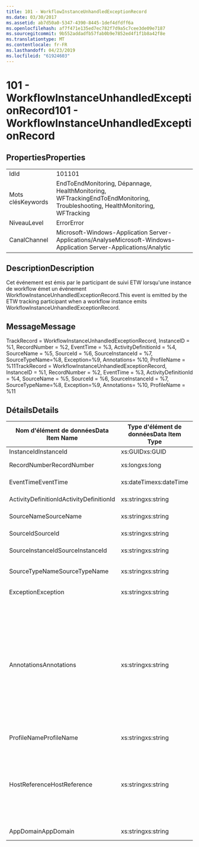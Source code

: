 ```yaml
---
title: 101 - WorkflowInstanceUnhandledExceptionRecord
ms.date: 03/30/2017
ms.assetid: ab7d50a0-5347-4390-8445-1def4dfdff6a
ms.openlocfilehash: af7f471e135ed7ec782f7d9a5c7cee3de09e7187
ms.sourcegitcommit: 9b552addadfb57fab0b9e7852ed4f1f1b8a42f8e
ms.translationtype: MT
ms.contentlocale: fr-FR
ms.lasthandoff: 04/23/2019
ms.locfileid: "61924603"
---
```

# <a name="101---workflowinstanceunhandledexceptionrecord"></a><span data-ttu-id="d8a4f-102">101 - WorkflowInstanceUnhandledExceptionRecord</span><span class="sxs-lookup"><span data-stu-id="d8a4f-102">101 - WorkflowInstanceUnhandledExceptionRecord</span></span>
## <a name="properties"></a><span data-ttu-id="d8a4f-103">Properties</span><span class="sxs-lookup"><span data-stu-id="d8a4f-103">Properties</span></span>  
  
|||  
|-|-|  
|<span data-ttu-id="d8a4f-104">Id</span><span class="sxs-lookup"><span data-stu-id="d8a4f-104">Id</span></span>|<span data-ttu-id="d8a4f-105">101</span><span class="sxs-lookup"><span data-stu-id="d8a4f-105">101</span></span>|  
|<span data-ttu-id="d8a4f-106">Mots clés</span><span class="sxs-lookup"><span data-stu-id="d8a4f-106">Keywords</span></span>|<span data-ttu-id="d8a4f-107">EndToEndMonitoring, Dépannage, HealthMonitoring, WFTracking</span><span class="sxs-lookup"><span data-stu-id="d8a4f-107">EndToEndMonitoring, Troubleshooting, HealthMonitoring, WFTracking</span></span>|  
|<span data-ttu-id="d8a4f-108">Niveau</span><span class="sxs-lookup"><span data-stu-id="d8a4f-108">Level</span></span>|<span data-ttu-id="d8a4f-109">Error</span><span class="sxs-lookup"><span data-stu-id="d8a4f-109">Error</span></span>|  
|<span data-ttu-id="d8a4f-110">Canal</span><span class="sxs-lookup"><span data-stu-id="d8a4f-110">Channel</span></span>|<span data-ttu-id="d8a4f-111">Microsoft-Windows-Application Server-Applications/Analyse</span><span class="sxs-lookup"><span data-stu-id="d8a4f-111">Microsoft-Windows-Application Server-Applications/Analytic</span></span>|  
  
## <a name="description"></a><span data-ttu-id="d8a4f-112">Description</span><span class="sxs-lookup"><span data-stu-id="d8a4f-112">Description</span></span>  
 <span data-ttu-id="d8a4f-113">Cet événement est émis par le participant de suivi ETW lorsqu'une instance de workflow émet un événement WorkflowInstanceUnhandledExceptionRecord.</span><span class="sxs-lookup"><span data-stu-id="d8a4f-113">This event is emitted by the ETW tracking participant when a workflow instance emits WorkflowInstanceUnhandledExceptionRecord.</span></span>  
  
## <a name="message"></a><span data-ttu-id="d8a4f-114">Message</span><span class="sxs-lookup"><span data-stu-id="d8a4f-114">Message</span></span>  
 <span data-ttu-id="d8a4f-115">TrackRecord = WorkflowInstanceUnhandledExceptionRecord, InstanceID = %1, RecordNumber = %2, EventTime = %3, ActivityDefinitionId = %4, SourceName = %5, SourceId = %6, SourceInstanceId = %7, SourceTypeName=%8, Exception=%9, Annotations= %10, ProfileName = %11</span><span class="sxs-lookup"><span data-stu-id="d8a4f-115">TrackRecord = WorkflowInstanceUnhandledExceptionRecord, InstanceID = %1, RecordNumber = %2, EventTime = %3, ActivityDefinitionId = %4, SourceName = %5, SourceId = %6, SourceInstanceId = %7, SourceTypeName=%8, Exception=%9, Annotations= %10, ProfileName = %11</span></span>  
  
## <a name="details"></a><span data-ttu-id="d8a4f-116">Détails</span><span class="sxs-lookup"><span data-stu-id="d8a4f-116">Details</span></span>  
  
|<span data-ttu-id="d8a4f-117">Nom d'élément de données</span><span class="sxs-lookup"><span data-stu-id="d8a4f-117">Data Item Name</span></span>|<span data-ttu-id="d8a4f-118">Type d'élément de données</span><span class="sxs-lookup"><span data-stu-id="d8a4f-118">Data Item Type</span></span>|<span data-ttu-id="d8a4f-119">Description</span><span class="sxs-lookup"><span data-stu-id="d8a4f-119">Description</span></span>|  
|--------------------|--------------------|-----------------|  
|<span data-ttu-id="d8a4f-120">InstanceId</span><span class="sxs-lookup"><span data-stu-id="d8a4f-120">InstanceId</span></span>|<span data-ttu-id="d8a4f-121">xs:GUID</span><span class="sxs-lookup"><span data-stu-id="d8a4f-121">xs:GUID</span></span>|<span data-ttu-id="d8a4f-122">ID d'instance pour le workflow</span><span class="sxs-lookup"><span data-stu-id="d8a4f-122">The instance id for the workflow</span></span>|  
|<span data-ttu-id="d8a4f-123">RecordNumber</span><span class="sxs-lookup"><span data-stu-id="d8a4f-123">RecordNumber</span></span>|<span data-ttu-id="d8a4f-124">xs:long</span><span class="sxs-lookup"><span data-stu-id="d8a4f-124">xs:long</span></span>|<span data-ttu-id="d8a4f-125">Numéro de séquence de l'enregistrement émis.</span><span class="sxs-lookup"><span data-stu-id="d8a4f-125">The sequence number of the emitted record</span></span>|  
|<span data-ttu-id="d8a4f-126">EventTime</span><span class="sxs-lookup"><span data-stu-id="d8a4f-126">EventTime</span></span>|<span data-ttu-id="d8a4f-127">xs:dateTime</span><span class="sxs-lookup"><span data-stu-id="d8a4f-127">xs:dateTime</span></span>|<span data-ttu-id="d8a4f-128">Heure au format UTC à laquelle l'événement a été émis</span><span class="sxs-lookup"><span data-stu-id="d8a4f-128">The time in UTC when the event was emitted</span></span>|  
|<span data-ttu-id="d8a4f-129">ActivityDefinitionId</span><span class="sxs-lookup"><span data-stu-id="d8a4f-129">ActivityDefinitionId</span></span>|<span data-ttu-id="d8a4f-130">xs:string</span><span class="sxs-lookup"><span data-stu-id="d8a4f-130">xs:string</span></span>|<span data-ttu-id="d8a4f-131">Nom de l'activité racine dans le workflow</span><span class="sxs-lookup"><span data-stu-id="d8a4f-131">The name of the root activity in the workflow</span></span>|  
|<span data-ttu-id="d8a4f-132">SourceName</span><span class="sxs-lookup"><span data-stu-id="d8a4f-132">SourceName</span></span>|<span data-ttu-id="d8a4f-133">xs:string</span><span class="sxs-lookup"><span data-stu-id="d8a4f-133">xs:string</span></span>|<span data-ttu-id="d8a4f-134">Nom de l'activité source ayant généré l'erreur unhandledException</span><span class="sxs-lookup"><span data-stu-id="d8a4f-134">The source activity name that faulted resulting in the unhandledException</span></span>|  
|<span data-ttu-id="d8a4f-135">SourceId</span><span class="sxs-lookup"><span data-stu-id="d8a4f-135">SourceId</span></span>|<span data-ttu-id="d8a4f-136">xs:string</span><span class="sxs-lookup"><span data-stu-id="d8a4f-136">xs:string</span></span>|<span data-ttu-id="d8a4f-137">ID d'activité de l'activité source ayant généré l'erreur</span><span class="sxs-lookup"><span data-stu-id="d8a4f-137">The activity id of the fault source activity</span></span>|  
|<span data-ttu-id="d8a4f-138">SourceInstanceId</span><span class="sxs-lookup"><span data-stu-id="d8a4f-138">SourceInstanceId</span></span>|<span data-ttu-id="d8a4f-139">xs:string</span><span class="sxs-lookup"><span data-stu-id="d8a4f-139">xs:string</span></span>|<span data-ttu-id="d8a4f-140">ID d'instance de l'activité source ayant généré l'erreur</span><span class="sxs-lookup"><span data-stu-id="d8a4f-140">The activity instance id of the fault source activity</span></span>|  
|<span data-ttu-id="d8a4f-141">SourceTypeName</span><span class="sxs-lookup"><span data-stu-id="d8a4f-141">SourceTypeName</span></span>|<span data-ttu-id="d8a4f-142">xs:string</span><span class="sxs-lookup"><span data-stu-id="d8a4f-142">xs:string</span></span>|<span data-ttu-id="d8a4f-143">Nom du type de l'activité source ayant généré l'erreur unhandledException</span><span class="sxs-lookup"><span data-stu-id="d8a4f-143">The source activity type name that faulted resulting in the unhandledException</span></span>|  
|<span data-ttu-id="d8a4f-144">Exception</span><span class="sxs-lookup"><span data-stu-id="d8a4f-144">Exception</span></span>|<span data-ttu-id="d8a4f-145">xs:string</span><span class="sxs-lookup"><span data-stu-id="d8a4f-145">xs:string</span></span>|<span data-ttu-id="d8a4f-146">Détails de l'exception non gérée</span><span class="sxs-lookup"><span data-stu-id="d8a4f-146">The exception details for the unhandled exception</span></span>|  
|<span data-ttu-id="d8a4f-147">Annotations</span><span class="sxs-lookup"><span data-stu-id="d8a4f-147">Annotations</span></span>|<span data-ttu-id="d8a4f-148">xs:string</span><span class="sxs-lookup"><span data-stu-id="d8a4f-148">xs:string</span></span>|<span data-ttu-id="d8a4f-149">Annotations ayant été ajoutées à cet événement.</span><span class="sxs-lookup"><span data-stu-id="d8a4f-149">The annotations that were added to this event.</span></span>  <span data-ttu-id="d8a4f-150">Les valeurs sont stockées dans un élément xml au format \<éléments >\< nom de l’élément = « annotationName » type = "> annotationValue\</élément > \< /éléments >.</span><span class="sxs-lookup"><span data-stu-id="d8a4f-150">The values are stored in an xml element in the format \<items>\< item  name = "annotationName" type="System.String">annotationValue\</item>\</items>.</span></span>  <span data-ttu-id="d8a4f-151">Si aucune annotation n’est spécifiée, la chaîne contient \<éléments / >.</span><span class="sxs-lookup"><span data-stu-id="d8a4f-151">If no annotations are specified then the string contains \<items/>.</span></span> <span data-ttu-id="d8a4f-152">La taille d'événement ETW est limitée par la taille de la mémoire tampon ETW ou par la charge utile maximale pour un événement ETW.</span><span class="sxs-lookup"><span data-stu-id="d8a4f-152">The ETW event size is limited by the ETW buffer size or the max payload for an ETW event.</span></span> <span data-ttu-id="d8a4f-153">Si la taille de l’événement dépasse les limites ETW, l’événement est tronqué en supprimant les annotations et en remplaçant la valeur de l’annotation avec \<éléments >... \</Items >.</span><span class="sxs-lookup"><span data-stu-id="d8a4f-153">If the size of the event exceeds the ETW limits, then the event is truncated by dropping the annotations and replacing the annotation value with \<items>...\</items>.</span></span>|  
|<span data-ttu-id="d8a4f-154">ProfileName</span><span class="sxs-lookup"><span data-stu-id="d8a4f-154">ProfileName</span></span>|<span data-ttu-id="d8a4f-155">xs:string</span><span class="sxs-lookup"><span data-stu-id="d8a4f-155">xs:string</span></span>|<span data-ttu-id="d8a4f-156">Nom ou modèle de suivi qui a provoqué l'émission de cet événement</span><span class="sxs-lookup"><span data-stu-id="d8a4f-156">The name or the tracking profile that resulted in this event being emitted</span></span>|  
|<span data-ttu-id="d8a4f-157">HostReference</span><span class="sxs-lookup"><span data-stu-id="d8a4f-157">HostReference</span></span>|<span data-ttu-id="d8a4f-158">xs:string</span><span class="sxs-lookup"><span data-stu-id="d8a4f-158">xs:string</span></span>|<span data-ttu-id="d8a4f-159">Pour les services hébergés sur le Web, ce champ identifie de manière unique le service dans la hiérarchie Web.</span><span class="sxs-lookup"><span data-stu-id="d8a4f-159">For web hosted services, this field uniquely identifies the service in the web hierarchy.</span></span>  <span data-ttu-id="d8a4f-160">Son format est défini comme « chemin d’accès virtuel de Site Web nom Application&#124;chemin d’accès virtuel du Service&#124;ServiceName' exemple : « Default Web Site/CalculatorApplication&#124;/CalculatorService.svc&#124;CalculatorService »</span><span class="sxs-lookup"><span data-stu-id="d8a4f-160">It's format is defined as 'Web Site Name Application Virtual Path&#124;Service Virtual Path&#124;ServiceName' Example: 'Default Web Site/CalculatorApplication&#124;/CalculatorService.svc&#124;CalculatorService'</span></span>|  
|<span data-ttu-id="d8a4f-161">AppDomain</span><span class="sxs-lookup"><span data-stu-id="d8a4f-161">AppDomain</span></span>|<span data-ttu-id="d8a4f-162">xs:string</span><span class="sxs-lookup"><span data-stu-id="d8a4f-162">xs:string</span></span>|<span data-ttu-id="d8a4f-163">Chaîne retournée par AppDomain.CurrentDomain.FriendlyName.</span><span class="sxs-lookup"><span data-stu-id="d8a4f-163">The string returned by AppDomain.CurrentDomain.FriendlyName.</span></span>|
